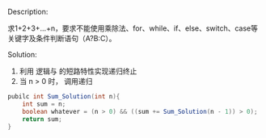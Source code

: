 Description:

求1+2+3+...+n，要求不能使用乘除法、for、while、if、else、switch、case等关键字及条件判断语句（A?B:C）。

Solution:

1. 利用 逻辑与 的短路特性实现递归终止
2. 当 n > 0 时， 调用递归

```java
pubilc int Sum_Solution(int n){
    int sum = n;
    boolean whatever = (n > 0) && ((sum += Sum_Solution(n - 1)) > 0);
    return sum;
}
```
